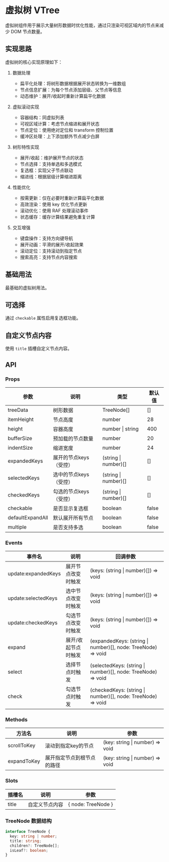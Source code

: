 # 虚拟树 VTree

虚拟树组件用于展示大量树形数据时优化性能，通过只渲染可视区域内的节点来减少 DOM 节点数量。

## 实现思路

虚拟树的核心实现原理如下：

1. 数据处理
   - 扁平化处理：将树形数据根据展开状态转换为一维数组
   - 节点信息扩展：为每个节点添加层级、父节点等信息
   - 动态维护：展开/收起时重新计算扁平化数据

2. 虚拟滚动实现
   - 容器结构：同虚拟列表
   - 可视区域计算：考虑节点缩进和展开状态
   - 节点定位：使用绝对定位和 transform 控制位置
   - 缓冲区处理：上下添加额外节点减少白屏

3. 树形特性实现
   - 展开/收起：维护展开节点的状态
   - 节点选择：支持单选和多选模式
   - 复选框：实现父子节点联动
   - 缩进线：根据层级计算缩进距离

4. 性能优化
   - 按需更新：仅在必要时重新计算扁平化数据
   - 高效渲染：使用 key 优化节点更新
   - 滚动优化：使用 RAF 处理滚动事件
   - 状态缓存：缓存计算结果避免重复计算

5. 交互增强
   - 键盘操作：支持方向键导航
   - 展开动画：平滑的展开/收起效果
   - 滚动定位：支持滚动到指定节点
   - 搜索高亮：支持节点内容搜索

## 基础用法

最基础的虚拟树用法。

<demo src="../demos/v-tree/v-tree-01-basic.vue"></demo>

## 可选择

通过 `checkable` 属性启用复选框功能。

<demo src="../demos/v-tree/v-tree-02-checkable.vue"></demo>

## 自定义节点内容

使用 `title` 插槽自定义节点内容。

<demo src="../demos/v-tree/v-tree-03-custom.vue"></demo>

## API

### Props

| 参数 | 说明 | 类型 | 默认值 |
| --- | --- | --- | --- |
| treeData | 树形数据 | TreeNode[] | [] |
| itemHeight | 节点高度 | number | 28 |
| height | 容器高度 | number \| string | 400 |
| bufferSize | 预加载的节点数量 | number | 20 |
| indentSize | 缩进宽度 | number | 24 |
| expandedKeys | 展开的节点keys（受控） | (string \| number)[] | [] |
| selectedKeys | 选中的节点keys（受控） | (string \| number)[] | [] |
| checkedKeys | 勾选的节点keys（受控） | (string \| number)[] | [] |
| checkable | 是否显示复选框 | boolean | false |
| defaultExpandAll | 默认展开所有节点 | boolean | false |
| multiple | 是否支持多选 | boolean | false |

### Events

| 事件名 | 说明 | 回调参数 |
| --- | --- | --- |
| update:expandedKeys | 展开节点改变时触发 | (keys: (string \| number)[]) => void |
| update:selectedKeys | 选中节点改变时触发 | (keys: (string \| number)[]) => void |
| update:checkedKeys | 勾选节点改变时触发 | (keys: (string \| number)[]) => void |
| expand | 展开/收起节点时触发 | (expandedKeys: (string \| number)[], node: TreeNode) => void |
| select | 选择节点时触发 | (selectedKeys: (string \| number)[], node: TreeNode) => void |
| check | 勾选节点时触发 | (checkedKeys: (string \| number)[], node: TreeNode) => void |

### Methods

| 方法名 | 说明 | 参数 |
| --- | --- | --- |
| scrollToKey | 滚动到指定key的节点 | (key: string \| number) => void |
| expandToKey | 展开指定节点到根节点的路径 | (key: string \| number) => void |

### Slots

| 插槽名 | 说明 | 参数 |
| --- | --- | --- |
| title | 自定义节点内容 | { node: TreeNode } |

### TreeNode 数据结构

```ts
interface TreeNode {
  key: string | number;
  title: string;
  children?: TreeNode[];
  isLeaf?: boolean;
} 